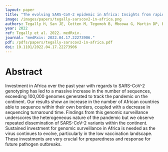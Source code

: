 ```yaml
---
layout: paper
title: "The evolving SARS-CoV-2 epidemic in Africa: Insights from rapidly expanding genomic surveillance"
image: /images/papers/tegally-sarscov2-in-africa.png
authors: Tegally H, San JE, Cotten M, Tegomoh B, Mboowa G, Martin DP, Baxter C, Moir M, Lambisia A, Diallo A, Amoako DG, Diagne MM, Sisay A, Zekri A-RN, Barakat A, Gueye A-S, Sangare AK, Ouedraogo A-S, Sow A, Musa AO, ..., Huddleston J, ..., Bedford T, ..., Ramphal Y, Bediako Y, Naidoo Y, Butera Y, de Laurent ZR, Ouma AEO, von Gottberg A, Githinji G, Moeti M, Tomori O, Sabeti PC, Sall AA, Oyola SO, Tebeje YK, Tessema SK, de Oliveira T, Happi C, Lessells R, Nkengasong J, Wilkinson E (395 authors).
year: 2022
ref: Tegally et al. 2022. medRxiv.
journal: "medRxiv: 2022.04.17.22273906."
pdf: /pdfs/papers/tegally-sarscov2-in-africa.pdf
doi: 10.1101/2022.04.17.22273906
---
```


# Abstract

Investment in Africa over the past year with regards to SARS-CoV-2 genotyping has led to a massive increase in the number of sequences, exceeding 100,000 genomes generated to track the pandemic on the continent. Our results show an increase in the number of African countries able to sequence within their own borders, coupled with a decrease in sequencing turnaround time. Findings from this genomic surveillance underscores the heterogeneous nature of the pandemic but we observe repeated dissemination of SARS-CoV-2 variants within the continent. Sustained investment for genomic surveillance in Africa is needed as the virus continues to evolve, particularly in the low vaccination landscape. These investments are very crucial for preparedness and response for future pathogen outbreaks.
